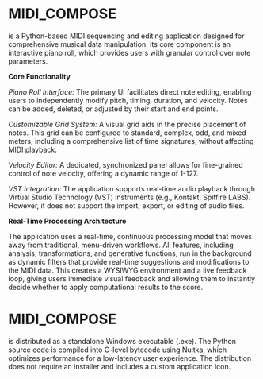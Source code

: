 # MIDI_COMPOSE

is a Python-based MIDI sequencing and editing application designed for comprehensive musical data manipulation. Its core component is an interactive piano roll, which provides users with granular control over note parameters.

**Core Functionality**

_Piano Roll Interface:_ The primary UI facilitates direct note editing, enabling users to independently modify pitch, timing, duration, and velocity. Notes can be added, deleted, or adjusted by their start and end points.

_Customizable Grid System:_ A visual grid aids in the precise placement of notes. This grid can be configured to standard, complex, odd, and mixed meters, including a comprehensive list of time signatures, without affecting MIDI playback.

_Velocity Editor:_ A dedicated, synchronized panel allows for fine-grained control of note velocity, offering a dynamic range of 1-127.

_VST Integration:_ The application supports real-time audio playback through Virtual Studio Technology (VST) instruments (e.g., Kontakt, Spitfire LABS). However, it does not support the import, export, or editing of audio files.

**Real-Time Processing Architecture**

The application uses a real-time, continuous processing model that moves away from traditional, menu-driven workflows. All features, including analysis, transformations, and generative functions, run in the background as dynamic filters that provide real-time suggestions and modifications to the MIDI data. This creates a WYSIWYG environment and a live feedback loop, giving users immediate visual feedback and allowing them to instantly decide whether to apply computational results to the score.

# MIDI_COMPOSE

 is distributed as a standalone Windows executable (.exe). The Python source code is compiled into C-level bytecode using Nuitka, which optimizes performance for a low-latency user experience. The distribution does not require an installer and includes a custom application icon.